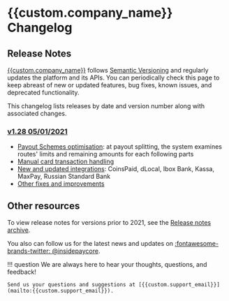 # {{custom.company_name}} Changelog

## Release Notes

[{{custom.company_name}}]({{custom.website_url}}) follows [Semantic Versioning](https://semver.org/) and regularly updates the platform and its APIs. You can periodically check this page to keep abreast of new or updated features, bug fixes, known issues, and deprecated functionality.

This changelog lists releases by date and version number along with associated changes.

### [v1.28 05/01/2021](v1.28/)

* [Payout Schemes optimisation](v1.28/#payout-schemes-update): at payout splitting, the system examines routes' limits and remaining amounts for each following parts
* [Manual card transaction handling](v1.28/#card-gate-update)
* [New and updated integrations](v1.28/#new-integrations): CoinsPaid, dLocal, Ibox Bank, Kassa, MaxPay, Russian Standard Bank
* [Other fixes and improvements](v1.28/#fixes-and-improvements)

## Other resources

To view release notes for versions prior to 2021, see the [Release notes archive](archive).

You also can follow us for the latest news and updates on [:fontawesome-brands-twitter: @insidepaycore](https://twitter.com/insidepaycore).

<!--

## Documentation Changelog

We are improving our documentation day by day, so add to the list only significant changes, news, articles, and sections (starting with version 1.30).

-->

!!! question
    We are always here to hear your thoughts, questions, and feedback!

    Send us your questions and suggestions at [{{custom.support_email}}](mailto:{{custom.support_email}}).
